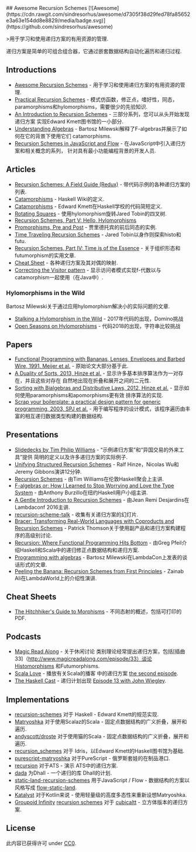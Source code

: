 <div class="github-widget" data-repo="passy/awesome-recursion-schemes"></div>
<script async src="https://pagead2.googlesyndication.com/pagead/js/adsbygoogle.js"></script><ins class="adsbygoogle" style="display:block" data-ad-client="ca-pub-6890694312814945" data-ad-slot="5473692530" data-ad-format="auto"  data-full-width-responsive="true"></ins><script>(adsbygoogle = window.adsbygoogle || []).push({});</script>
## Awesome Recursion Schemes [![Awesome](https://cdn.rawgit.com/sindresorhus/awesome/d7305f38d29fed78fa85652e3a63e154dd8e8829/media/badge.svg)](https://github.com/sindresorhus/awesome)

&gt;用于学习和使用递归方案的有用资源的管理.

递归方案是简单的可组合组合器，它通过嵌套数据结构自动化遍历和递归过程.





## Introductions

- [Awesome Recursion Schemes](https://github.com/passy/awesome-recursion-schemes) - 用于学习和使用递归方案的有用资源的管理.
- [Practical Recursion Schemes](https://jtobin.io/practical-recursion-schemes) -
  模式仿函数，修正点，嗜好性，同态，
  paramorphisms和hylomorphisms，需要很少的先验知识.
- [An Introduction to Recursion Schemes](http://blog.sumtypeofway.com/an-introduction-to-recursion-schemes/) -
  三部分系列，您可以从头开始发现递归方案
  实现Edward Kmett图书馆的一小部分.
- [Understanding Algebras](https://www.schoolofhaskell.com/user/bartosz/understanding-algebras) -
  Bartosz Milewski解释了F-algebras并​​展示了如何在它的背景下使用它们
  catamorphisms.
- [Recursion Schemes in JavaScript and Flow](https://medium.com/@JosephJnk/recursion-schemes-in-javascript-and-flow-with-static-land-recursision-schemes-97cf10599fb7) -
  在JavaScript中引入递归方案和相关概念的系列，
  针对具有最小功能编程背景的开发人员.

## Articles

- [Recursion Schemes: A Field Guide (Redux)](http://comonad.com/reader/2009/recursion-schemes/) -
  带代码示例的各种递归方案的列表.
- [Catamorphisms](https://wiki.haskell.org/Catamorphisms) -  Haskell Wiki的定义.
- [Catamorphisms](https://www.schoolofhaskell.com/user/edwardk/recursion-schemes/catamorphisms) -
  Edward Kmett在Haskell学校的代码简短定义.
- [Rotating Squares](https://jtobin.io/rotating-squares) - 使用hylomorphism旋转Jared Tobin的四叉树.
- [Recursion Schemes, Part V: Hello, Hylomorphisms](http://blog.sumtypeofway.com/recursion-schemes-part-v/)
- [Promorphisms, Pre and Post](https://jtobin.io/promorphisms-pre-post) - 贾里德托宾的前后同态的实例.
- [Time Traveling Recursion Schemes](https://jtobin.io/time-traveling-recursion) -  Jared Tobin以身作则探索histo和futu.
- [Recursion Schemes, Part IV: Time is of the Essence](http://blog.sumtypeofway.com/recursion-schemes-part-iv-time-is-of-the-essence/) - 关于组织形态和futumorphism的实用文章.
- [Cheat Sheet](https://github.com/sellout/recursion-scheme-talk/blob/master/cheat%20sheet.pdf) - 各种递归方案及其对偶的映射.
- [Correcting the Visitor pattern](http://logji.blogspot.co.uk/2012/02/correcting-visitor-pattern.html) - 显示访问者模式实现f-代数以与catamorphism一起使用（在Java中）.

### Hylomorphisms in the Wild

Bartosz Milewski关于通过应用hylomorphism解决小的实际问题的文章.

- [Stalking a Hylomorphism in the Wild](https://bartoszmilewski.com/2017/12/29/stalking-a-hylomorphism-in-the-wild/) -  2017年代码的出现，Domino挑战
- [Open Seasons on Hylomorphisms](https://bartoszmilewski.com/2018/12/20/open-season-on-hylomorphisms/) - 代码2018的出现，字符串比较挑战

## Papers

- [Functional Programming with Bananas, Lenses, Envelopes and Barbed Wire, 1991, Meijer et al.](http://maartenfokkinga.github.io/utwente/mmf91m.pdf) -
  原始论文大部分基于此.
- [A Duality of Sorts, 2013, Hinze et al.](http://www.cs.ox.ac.uk/ralf.hinze/publications/Sorting.pdf) -
  显示许多基本排序算法作为一对存在，并且这些对存在
  自然地出现在折叠和展开之间的二元性.
- [Sorting with Bialgebras and Distributive Laws, 2012, Hinze et al.](http://www.cs.ox.ac.uk/people/daniel.james/sorting/sorting.pdf) -
  显示如何使用paramorphisms和apomorphisms更有效
  排序算法的实现.
- [Scrap your boilerplate: a practical design pattern for generic programming, 2003, SPJ et al.](http://research.microsoft.com/en-us/um/people/simonpj/Papers/hmap/hmap.ps) -
  用于编写程序的设计模式，该程序遍历由丰富的相互递归数据类型构建的数据结构.

## Presentations

- [Slidedecks by Tim Philip Williams](http://www.timphilipwilliams.com/slides.html) -
  “示例递归方案”和“异国交易的外来工具”提供
  简明的定义以及许多递归方案的实际例子.
- [Unifying Structured Recursion Schemes](https://www.youtube.com/watch?v=9EGYSb9vov8) -
  Ralf Hinze，Nicolas Wu和Jeremy Gibbons演讲12分钟.
- [Recursion Schemes](https://www.youtube.com/watch?v=Zw9KeP3OzpU) -
  由Tim Williams在伦敦Haskell聚会上主讲.
- [F-algebras or: How I Learned to Stop Worrying and Love the Type System](https://www.youtube.com/watch?v=PK4SOaAGVfg) -
  由Anthony Burzillo在纽约Haskell用户小组主讲.
- [A Gentle Introduction to Recursion Schemes](https://www.youtube.com/watch?v=i5A2Amfcir8) -
  由Jean Remi Desjardins在Lambdaconf 2016主讲.
- [recursion-scheme-talk](https://github.com/sellout/recursion-scheme-talk) - 收集有关递归方案的幻灯片.
- [Bracer: Transforming Real-World Languages with Coproducts and Recursion Schemes](https://www.youtube.com/watch?v=5Kr7IykGMzU) -  Patrick Thomson关于使用副产品和递归方案构建程序的高级别讨论.
- [Recursion: Where Functional Programming Hits Bottom](https://www.youtube.com/watch?v=24UoRaoKLjM) - 由Greg Pfeil介绍Haskell和Scala中的递归修正点数据结构和递归方案.
- [Programming with algebras](https://www.youtube.com/watch?v=-98fR9VmLbQ) -  Bartosz Milewski在LambdaCon上发表的谈话形式的文章.
- [Peeling the Banana: Recursion Schemes from First Principles](https://www.youtube.com/watch?v=XZ9nPZbaYfE&t=3s) -  Zainab Ali在LambdaWorld上的介绍性演讲.

## Cheat Sheets

- [The Hitchhiker's Guide to Morphisms](https://ipfs.io/ipfs/QmTppu1VDAQWsdiyVSZX6qb8PErdpwzNP2oKfEhcgaBvWR/guide-to-morphisms.pdf) - 不同态射的概述，包括可打印的PDF.

## Podcasts

- [Magic Read Along](http://www.magicreadalong.com/) - 关于休闲讨论
  类别理论经常提出递归方案，包括[插曲
  33]（http://www.magicreadalong.com/episode/33）谈论Histomorphisms
  和Futumorphisms.
- [Scala Love](https://scala.love/) - 播放有关Scala的播客
  中的递归方案 [the second episode](https://scala.love/happy-valentin/).
- [The Haskell Cast](https://www.haskellcast.com/) - 递归计划出现
  [Episode 13 with John Wiegley](https://www.haskellcast.com/episode/013-john-wiegley-on-categories-and-compilers).

## Implementations

- [recursion-schemes](https://github.com/ekmett/recursion-schemes/) 对于
  Haskell  -  Edward Kmett的规范实现.
- [Matryoshka](https://github.com/slamdata/matryoshka) 对于使用Scalaz的Scala  - 
  固定点数据结构的广义折叠，展开和遍历.
- [andyscott/droste](https://github.com/andyscott/droste) 对于使用猫的Scala  - 
  固定点数据结构的广义折叠，展开和遍历.
- [recursion\_schemes](https://github.com/vmchale/recursion_schemes/) 对于
  Idris，以Edward Kmett的Haskell图书馆为基础.
- [purescript-matryoshka](https://github.com/slamdata/purescript-matryoshka) 对于PureScript  - 
  俄罗斯套娃的在制品港口.
- [recursion](https://github.com/vmchale/recursion) 对于ATS  - 演示
  ATS中的递归方案.
- [dada](https://github.com/sellout/dada) 为Dhall  - 一个递归的库
  Dhall的计划.
- [static-land-recursion-schemes](https://github.com/JosephJNK/static-land-recursion-schemes) 用于JavaScript / Flow  - 
  数据结构的方案以风格写成 [flow-static-land](https://github.com/gcanti/flow-static-land).
- [Katalyst](https://github.com/aedans/Katalyst) 对于Kotlin来说 - 使用轻量级的高度多态性来重新设想Matryoshka.
- [Groupoid Infinity](http://groupoid.space/mltt/inductive/) [recursion schemes](https://github.com/groupoid/infinity/blob/master/priv/recursion.ctt) 对于 [cubicaltt](https://github.com/mortberg/cubicaltt) - 立方体版本的递归方案.

## License

此内容已获得许可
under [CC0](https://creativecommons.org/publicdomain/zero/1.0/).
